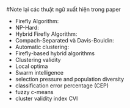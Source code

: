 #Note lại các thuật ngữ xuất hiện trong paper

+ Firefly Algorithm: 
+ NP-Hard:
+ Hybrid Firefly Algorithm:
+ Compach-Separated và Davis-Bouldin: 
+ Automatic clustering:
+ Firefly-based hybrid algorithms
+ Clustering validity
+ Local optima
+ Swarm intelligence
+ selection pressure and population diversity
+ classification error percentage (CEP)
+ fuzzy c-means
+ cluster validity index CVI